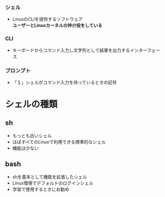 ### シェル
- LinuxのCLIを提供するソフトウェア  
**ユーザーとLinuxカーネルの仲介役をしている**

### CLI
- キーボードからコマンド入力し文字列として結果を出力するインターフェース

### プロンプト
- 「＄」シェルがコマンド入力を待っているときの記号

# シェルの種類
## sh
- もっとも古いシェル
- ほぼすべてのLinuxで利用できる標準的なシェル
- 機能は少ない

## bash
- shを基本として機能を拡張したシェル
- Linux環境でデフォルトのログインシェル
- 学習で使用するときにお勧め
